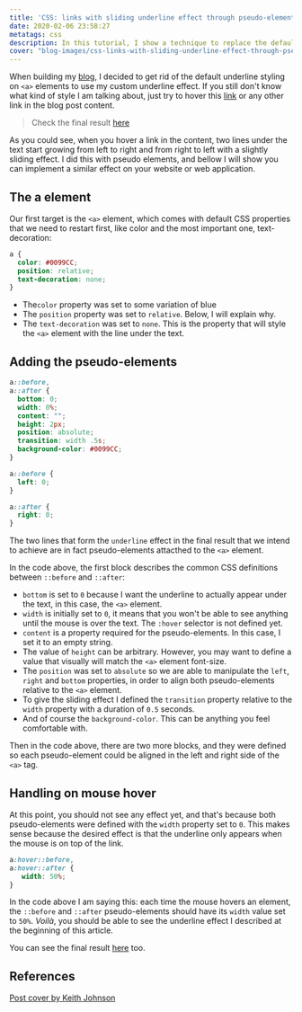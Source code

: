 ```yaml
---
title: 'CSS: links with sliding underline effect through pseudo-elements'
date: 2020-02-06 23:58:27
metatags: css
description: In this tutorial, I show a technique to replace the default underline effect using pseud-elements.
cover: "blog-images/css-links-with-sliding-underline-effect-through-pseudo-elements.jpg"
---
```


When building my [blog](https://changani.me), I decided to get rid of the default underline styling on `<a>` elements to use my custom underline effect. If you still don't know what kind of style I am talking about, just try to hover this [link](https://changani.me) or any other link in the blog post content.

> Check the final result [here](https://codepen.io/firminochangani/pen/mdJdKGY)

As you could see, when you hover a link in the content, two lines under the text start growing from left to right and from right to left with a slightly sliding effect. I did this with pseudo elements, and bellow I will show you can implement a similar effect on your website or web application.

## The a element

Our first target is the `<a>` element, which comes with default CSS properties that we need to restart first, like color and the most important one, text-decoration:

```css
a {
  color: #0099CC;
  position: relative;
  text-decoration: none;
}
```

*  The`color` property was set to some variation of blue
* The `position` property was set to `relative`. Below, I will explain why.
* The `text-decoration` was set to `none`. This is the property that will style the `<a>` element with the line under the text.

## Adding the pseudo-elements

```css
a::before,
a::after {
  bottom: 0;
  width: 0%;
  content: "";
  height: 2px;
  position: absolute;
  transition: width .5s;
  background-color: #0099CC;
}

a::before {
  left: 0;
}

a::after {
  right: 0;
}
```

The two lines that form the `underline` effect in the final result that we intend to achieve are in fact pseudo-elements attacthed to the `<a>` element. 

In the code above, the first block describes the common CSS definitions between `::before` and `::after`: 

* `bottom` is set to `0` because I want the underline to actually appear under the text, in this case, the `<a>` element.
* `width` is initially set to `0`, it means that you won't be able to see anything until the mouse is over the text. The `:hover` selector is not defined yet.
* `content` is a property required for the pseudo-elements. In this case, I set it to an empty string.
* The value of `height` can be arbitrary. However, you may want to define a value that visually will match the `<a>` element font-size.
* The `position` was set to `absolute` so we are able to manipulate the `left`, `right` and `bottom` properties, in order to align both pseudo-elements relative to the `<a>` element.
* To give the sliding effect I defined the `transition` property relative to the `width` property with a duration of `0.5` seconds.
* And of course the `background-color`. This can be anything you feel comfortable with.



Then in the code above, there are two more blocks, and they were defined so each pseudo-element could be aligned in the left and right side of the `<a>` tag.



## Handling on mouse hover

At this point, you should not see any effect yet, and that's because both pseudo-elements were defined with the `width` property set to `0`. This makes sense because the desired effect is that the underline only appears when the mouse is on top of the link. 

```css
a:hover::before,
a:hover::after {
   width: 50%;
}
```

In the code above I am saying this: each time the mouse hovers an element, the `::before` and `::after` pseudo-elements should have its `width` value set to `50%`. *Voilà*, you should be able to see the underline effect I described at the beginning of this article.

You can see the final result [here](https://codepen.io/firminochangani/pen/mdJdKGY) too.

## References

[Post cover by Keith Johnson](https://unsplash.com/photos/iCmw64XrJFI)